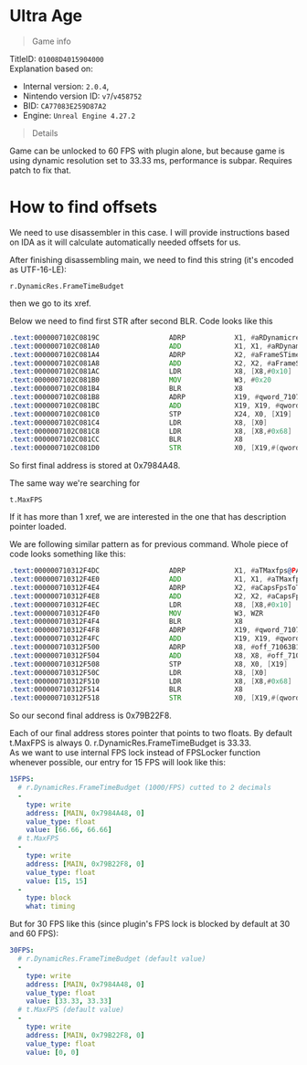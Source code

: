 # Ultra Age

> Game info

TitleID: `01008D4015904000`<br>
Explanation based on:
- Internal version: `2.0.4`, 
- Nintendo version ID: `v7`/`v458752`
- BID: `CA77083E259D87A2`
- Engine: `Unreal Engine 4.27.2`

> Details

Game can be unlocked to 60 FPS with plugin alone, but because game is using dynamic resolution set to 33.33 ms, performance is subpar. Requires patch to fix that.

# How to find offsets

We need to use disassembler in this case. I will provide instructions based on IDA as it will calculate automatically needed offsets for us.

After finishing disassembling main, we need to find this string (it's encoded as UTF-16-LE):
```
r.DynamicRes.FrameTimeBudget
```

then we go to its xref.

Below we need to find first STR after second BLR. Code looks like this
```asm
.text:0000007102C0819C                 ADRP            X1, #aRDynamicresFra@PAGE ; "r.DynamicRes.FrameTimeBudget"
.text:0000007102C081A0                 ADD             X1, X1, #aRDynamicresFra@PAGEOFF ; "r.DynamicRes.FrameTimeBudget"
.text:0000007102C081A4                 ADRP            X2, #aFrameSTimeBudg@PAGE ; "Frame's time budget in milliseconds."
.text:0000007102C081A8                 ADD             X2, X2, #aFrameSTimeBudg@PAGEOFF ; "Frame's time budget in milliseconds."
.text:0000007102C081AC                 LDR             X8, [X8,#0x10]
.text:0000007102C081B0                 MOV             W3, #0x20
.text:0000007102C081B4                 BLR             X8
.text:0000007102C081B8                 ADRP            X19, #qword_7107984A38@PAGE
.text:0000007102C081BC                 ADD             X19, X19, #qword_7107984A38@PAGEOFF
.text:0000007102C081C0                 STP             X24, X0, [X19]
.text:0000007102C081C4                 LDR             X8, [X0]
.text:0000007102C081C8                 LDR             X8, [X8,#0x68]
.text:0000007102C081CC                 BLR             X8
.text:0000007102C081D0                 STR             X0, [X19,#(qword_7107984A48 - 0x7107984A38)]
```

So first final address is stored at 0x7984A48.

The same way we're searching for 
```
t.MaxFPS
```
If it has more than 1 xref, we are interested in the one that has description pointer loaded.

We are following similar pattern as for previous command. Whole piece of code looks something like this:
```asm
.text:000000710312F4DC                 ADRP            X1, #aTMaxfps@PAGE ; "t.MaxFPS"
.text:000000710312F4E0                 ADD             X1, X1, #aTMaxfps@PAGEOFF ; "t.MaxFPS"
.text:000000710312F4E4                 ADRP            X2, #aCapsFpsToTheGi@PAGE ; "Caps FPS to the given value.  Set to <="...
.text:000000710312F4E8                 ADD             X2, X2, #aCapsFpsToTheGi@PAGEOFF ; "Caps FPS to the given value.  Set to <="...
.text:000000710312F4EC                 LDR             X8, [X8,#0x10]
.text:000000710312F4F0                 MOV             W3, WZR
.text:000000710312F4F4                 BLR             X8
.text:000000710312F4F8                 ADRP            X19, #qword_71079B22E8@PAGE
.text:000000710312F4FC                 ADD             X19, X19, #qword_71079B22E8@PAGEOFF
.text:000000710312F500                 ADRP            X8, #off_71063B18B8@PAGE
.text:000000710312F504                 ADD             X8, X8, #off_71063B18B8@PAGEOFF
.text:000000710312F508                 STP             X8, X0, [X19]
.text:000000710312F50C                 LDR             X8, [X0]
.text:000000710312F510                 LDR             X8, [X8,#0x68]
.text:000000710312F514                 BLR             X8
.text:000000710312F518                 STR             X0, [X19,#(qword_71079B22F8 - 0x71079B22E8)]
```
So our second final address is 0x79B22F8.

Each of our final address stores pointer that points to two floats. By default t.MaxFPS is always 0. r.DynamicRes.FrameTimeBudget is 33.33.<br>
As we want to use internal FPS lock instead of FPSLocker function whenever possible, our entry for 15 FPS will look like this:
```yaml
15FPS:
  # r.DynamicRes.FrameTimeBudget (1000/FPS) cutted to 2 decimals
  -
    type: write
    address: [MAIN, 0x7984A48, 0]
    value_type: float
    value: [66.66, 66.66]
  # t.MaxFPS
  -
    type: write
    address: [MAIN, 0x79B22F8, 0]
    value_type: float
    value: [15, 15]
  -
    type: block
    what: timing

```
But for 30 FPS like this (since plugin's FPS lock is blocked by default at 30 and 60 FPS):
```yaml
30FPS:
  # r.DynamicRes.FrameTimeBudget (default value)
  -
    type: write
    address: [MAIN, 0x7984A48, 0]
    value_type: float
    value: [33.33, 33.33]
  # t.MaxFPS (default value)
  -
    type: write
    address: [MAIN, 0x79B22F8, 0]
    value_type: float
    value: [0, 0]

```